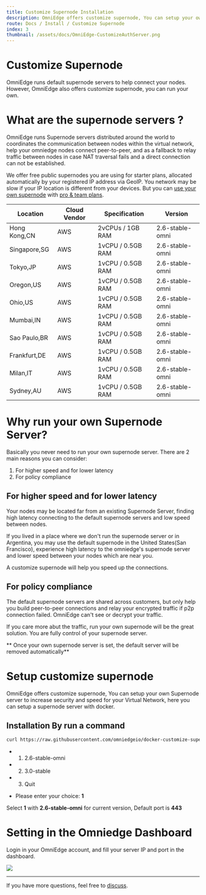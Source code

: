 ```yaml
---
title: Customize Supernode Installation
description: OmniEdge offers customize supernode, You can setup your own Supernode server to increase security and speed for your Private Network.
route: Docs / Install / Customize Supernode
index: 3
thumbnail: /assets/docs/OmniEdge-CustomizeAuthServer.png
---
```


# Customize Supernode

OmniEdge runs default supernode servers to help connect your nodes. However, OmniEdge also offers customize supernode, you can run your own. 

# What are the supernode servers ? 

OmniEdge runs Supernode servers distributed around the world to 
coordinates the communication between nodes within the virtual network, help your omniedge nodes connect peer-to-peer, and as a fallback to relay traffic between nodes in case NAT traversal fails and a direct connection can not be established. 

We offer free public supernodes you are using for starter plans, allocated automatically by your registered IP address via GeoIP. You network may be slow if your IP location is different from your devices. But you can [use your own supernode](https://omniedge.io/docs/article/install/customize-supernode) with [pro & team plans](https://omniedge.io/pricing). 

|Location|Cloud Vendor|Specification|Version|
|--|--|--|--|
|Hong Kong,CN|AWS| 2vCPUs / 1GB RAM|2.6-stable-omni|
|Singapore,SG|AWS|1vCPU / 0.5GB RAM|2.6-stable-omni|
|Tokyo,JP|AWS|1vCPU / 0.5GB RAM|2.6-stable-omni|
|Oregon,US|AWS|1vCPU / 0.5GB RAM|2.6-stable-omni|
|Ohio,US|AWS|1vCPU / 0.5GB RAM|2.6-stable-omni|
|Mumbai,IN|AWS|1vCPU / 0.5GB RAM|2.6-stable-omni|
|Sao Paulo,BR|AWS|1vCPU / 0.5GB RAM|2.6-stable-omni|
|Frankfurt,DE|AWS|1vCPU / 0.5GB RAM|2.6-stable-omni|
|Milan,IT|AWS|1vCPU / 0.5GB RAM|2.6-stable-omni|
|Sydney,AU|AWS|1vCPU / 0.5GB RAM|2.6-stable-omni|

# Why run your own Supernode Server? 

Basically you never need to run your own supernode server. There are 2 main reasons you can consider: 

1. For higher speed and for lower latency
2. For policy compliance

## For higher speed and for lower latency

Your nodes may be located far from an existing Supernode Server, finding high latency connecting to the default supernode servers and low speed between nodes. 

If you lived in a place where we don't run the supernode server or in Argentina, you may use the default supernode in the United States(San Francisco), experience high latency to the omniedge's supernode server and lower speed between your nodes which are near you. 

A customize supernode will help you speed up the connections.

## For policy compliance

The default supernode servers are shared across customers, but only help you build peer-to-peer connections and relay your encrypted traffic if p2p connection failed. OmniEdge can't see or decrypt your traffic. 

If you care more abut the traffic, run your own supernode will be the great solution. You are fully control of your supernode server. 

** Once your own supernode server is set, the default server will be removed automatically**

# Setup customize supernode 

OmniEdge offers customize supernode, You can setup your own Supernode server to increase security and speed for your Virtual Network, here you can setup a supernode server with docker.

## Installation By run a command 

```bash
curl https://raw.githubusercontent.com/omniedgeio/docker-customize-supernode/main/install.sh | bash
```


- 1) 2.6-stable-omni
- 2) 3.0-stable
- 3) Quit

- Please enter your choice: **1**

Select **1** with **2.6-stable-omni** for current version, Default port is **443**



# Setting in the Omniedge Dashboard

Login in your OmniEdge account, and fill your server IP and port in the dashboard.

![](/assets/docs/OmniEdge-CustomizeAuthServer.png)


-----

If you have more questions, feel free to [discuss](https://github.com/omniedgeio/omniedge/discussions).